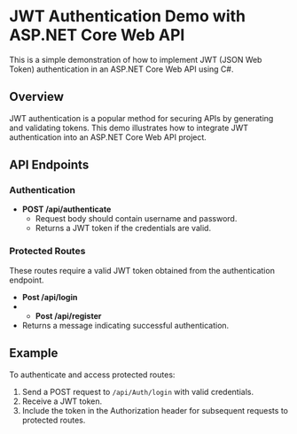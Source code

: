 # JWT Authentication Demo with ASP.NET Core Web API

This is a simple demonstration of how to implement JWT (JSON Web Token) authentication in an ASP.NET Core Web API using C#.

## Overview

JWT authentication is a popular method for securing APIs by generating and validating tokens. This demo illustrates how to integrate JWT authentication into an ASP.NET Core Web API project.

## API Endpoints

### Authentication

- **POST /api/authenticate**
  - Request body should contain username and password.
  - Returns a JWT token if the credentials are valid.

### Protected Routes

These routes require a valid JWT token obtained from the authentication endpoint.

- **Post /api/login**
- - **Post /api/register**
- Returns a message indicating successful authentication.

## Example

To authenticate and access protected routes:

1. Send a POST request to `/api/Auth/login` with valid credentials.
2. Receive a JWT token.
3. Include the token in the Authorization header for subsequent requests to protected routes.


